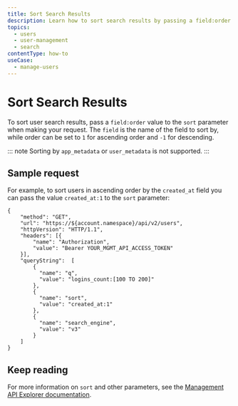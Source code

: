 ```yaml
---
title: Sort Search Results
description: Learn how to sort search results by passing a field:order value to the sort parameter.
topics:
  - users
  - user-management
  - search
contentType: how-to 
useCase:
  - manage-users
---
```

# Sort Search Results

To sort user search results, pass a `field:order` value to the `sort` parameter when making your request. The `field` is the name of the field to sort by, while order can be set to `1` for ascending order and `-1` for descending. 

::: note
Sorting by `app_metadata` or `user_metadata` is not supported.
:::

## Sample request

For example, to sort users in ascending order by the `created_at` field you can pass the value `created_at:1` to the `sort` parameter:

```har
{
    "method": "GET",
    "url": "https://${account.namespace}/api/v2/users",
    "httpVersion": "HTTP/1.1",
    "headers": [{
        "name": "Authorization",
        "value": "Bearer YOUR_MGMT_API_ACCESS_TOKEN"
    }],
    "queryString":  [
        {
          "name": "q",
          "value": "logins_count:[100 TO 200]"
        },
        {
          "name": "sort",
          "value": "created_at:1"
        },
        {
          "name": "search_engine",
          "value": "v3"
        }
    ]
}
```

## Keep reading

For more information on `sort` and other parameters, see the [Management API Explorer documentation](/api/management/v2#!/users/get_users).
